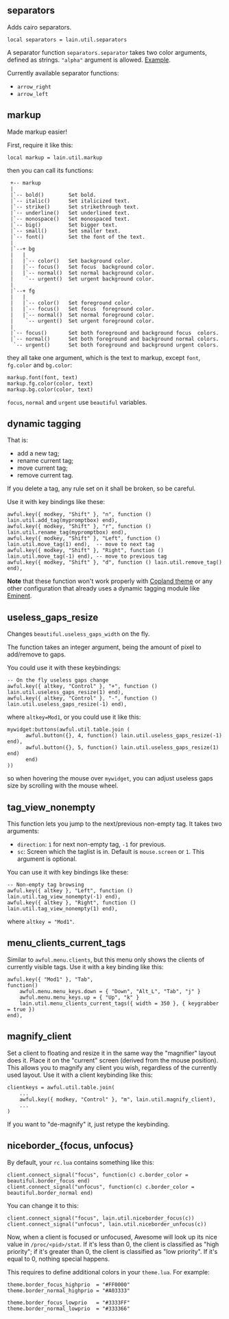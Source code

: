 separators
----------

Adds cairo separators.

    local separators = lain.util.separators

A separator function `separators.separator` takes two color arguments, defined as strings. `"alpha"` argument is allowed. [Example](https://github.com/copycat-killer/awesome-copycats/blob/master/rc.lua.powerarrow-darker#L249-250).

Currently available separator functions:

- `arrow_right`
- `arrow_left`

markup
------

Made markup easier!

First, require it like this:

    local markup = lain.util.markup

then you can call its functions:

     +-- markup
     |
     |`-- bold()        Set bold.
     |`-- italic()      Set italicized text.
     |`-- strike()      Set strikethrough text.
     |`-- underline()   Set underlined text.
     |`-- monospace()   Set monospaced text.
     |`-- big()         Set bigger text.
     |`-- small()       Set smaller text.
     |`-- font()        Set the font of the text.
     |
     |`--+ bg
     |   |
     |   |`-- color()   Set background color.
     |   |`-- focus()   Set focus  background color.
     |   |`-- normal()  Set normal background color.
     |    `-- urgent()  Set urgent background color.
     |
     |`--+ fg
     |   |
     |   |`-- color()   Set foreground color.
     |   |`-- focus()   Set focus  foreground color.
     |   |`-- normal()  Set normal foreground color.
     |    `-- urgent()  Set urgent foreground color.
     |
     |`-- focus()       Set both foreground and background focus  colors.
     |`-- normal()      Set both foreground and background normal colors.
      `-- urgent()      Set both foreground and background urgent colors.

they all take one argument, which is the text to markup, except `font`, `fg.color` and `bg.color`:

    markup.font(font, text)
    markup.fg.color(color, text)
    markup.bg.color(color, text)

`focus`, `normal` and `urgent` use `beautiful` variables.

dynamic tagging
---------------

That is:

- add a new tag;
- rename current tag;
- move current tag;
- remove current tag.

If you delete a tag, any rule set on it shall be broken, so be careful.

Use it with key bindings like these:

    awful.key({ modkey, "Shift" }, "n", function () lain.util.add_tag(mypromptbox) end),
    awful.key({ modkey, "Shift" }, "r", function () lain.util.rename_tag(mypromptbox) end),
    awful.key({ modkey, "Shift" }, "Left", function () lain.util.move_tag(1) end),  -- move to next tag
    awful.key({ modkey, "Shift" }, "Right", function () lain.util.move_tag(-1) end), -- move to previous tag
    awful.key({ modkey, "Shift" }, "d", function () lain.util.remove_tag() end),

**Note** that these function won't work properly with [Copland theme](https://github.com/copycat-killer/awesome-copycats) or any other configuration that already uses a dynamic tagging module like [Eminent](https://github.com/copycat-killer/awesome-copycats/tree/master/eminent).

useless\_gaps\_resize
---------------------

Changes `beautiful.useless_gaps_width` on the fly.

The function takes an integer argument, being the amount of pixel to add/remove to gaps.

You could use it with these keybindings:

    -- On the fly useless gaps change
    awful.key({ altkey, "Control" }, "+", function () lain.util.useless_gaps_resize(1) end),
    awful.key({ altkey, "Control" }, "-", function () lain.util.useless_gaps_resize(-1) end),

where `altkey=Mod1`, or you could use it like this:

    mywidget:buttons(awful.util.table.join (
          awful.button({}, 4, function() lain.util.useless_gaps_resize(-1) end),
          awful.button({}, 5, function() lain.util.useless_gaps_resize(1) end)
          end)
    ))

so when hovering the mouse over `mywidget`, you can adjust useless gaps size by scrolling with the mouse wheel.

tag\_view\_nonempty
-------------------

This function lets you jump to the next/previous non-empty tag.
It takes two arguments:

* `direction`: `1` for next non-empty tag, `-1` for previous.
* `sc`: Screen which the taglist is in. Default is `mouse.screen` or `1`. This
  argument is optional.

You can use it with key bindings like these:

    -- Non-empty tag browsing
    awful.key({ altkey }, "Left", function () lain.util.tag_view_nonempty(-1) end),
    awful.key({ altkey }, "Right", function () lain.util.tag_view_nonempty(1) end),

where `altkey = "Mod1"`.

menu\_clients\_current\_tags
----------------------------

Similar to `awful.menu.clients`, but this menu only shows the clients
of currently visible tags. Use it with a key binding like this:

    awful.key({ "Mod1" }, "Tab",
    function()
        awful.menu.menu_keys.down = { "Down", "Alt_L", "Tab", "j" }
        awful.menu.menu_keys.up = { "Up", "k" }
        lain.util.menu_clients_current_tags({ width = 350 }, { keygrabber = true })
    end),

magnify\_client
---------------

Set a client to floating and resize it in the same way the "magnifier"
layout does it. Place it on the "current" screen (derived from the mouse
position). This allows you to magnify any client you wish, regardless of
the currently used layout. Use it with a client keybinding like this:

	clientkeys = awful.util.table.join(
		...
		awful.key({ modkey, "Control" }, "m", lain.util.magnify_client),
		...
	)

If you want to "de-magnify" it, just retype the keybinding.

niceborder\_{focus, unfocus}
----------------------------

By default, your `rc.lua` contains something like this:

	client.connect_signal("focus", function(c) c.border_color = beautiful.border_focus end)
	client.connect_signal("unfocus", function(c) c.border_color = beautiful.border_normal end)

You can change it to this:

	client.connect_signal("focus", lain.util.niceborder_focus(c))
	client.connect_signal("unfocus", lain.util.niceborder_unfocus(c))

Now, when a client is focused or unfocused, Awesome will look up its
nice value in `/proc/<pid>/stat`. If it's less than 0, the client is
classified as "high priority"; if it's greater than 0, the client is
classified as "low priority". If it's equal to 0, nothing special
happens.

This requires to define additional colors in your `theme.lua`. For example:

	theme.border_focus_highprio  = "#FF0000"
	theme.border_normal_highprio = "#A03333"

	theme.border_focus_lowprio   = "#3333FF"
	theme.border_normal_lowprio  = "#333366"